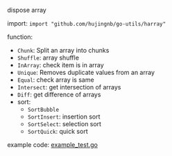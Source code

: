 dispose array

import: `import "github.com/hujingnb/go-utils/harray"`

function:

* `Chunk`:  Split an array into chunks
* `Shuffle`: array shuffle
* `InArray`: check item is in array
* `Unique`: Removes duplicate values from an array
* `Equal`: check array is same
* `Intersect`: get intersection of arrays
* `Diff`: get difference of arrays
* sort:
    * `SortBubble`
    * `SortInsert`: insertion sort
    * `SortSelect`: selection sort
    * `SortQuick`: quick sort

example code: [example_test.go](./example_test.go)